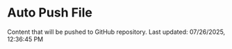 # Auto Push File

Content that will be pushed to GitHub repository.
Last updated: 07/26/2025, 12:36:45 PM